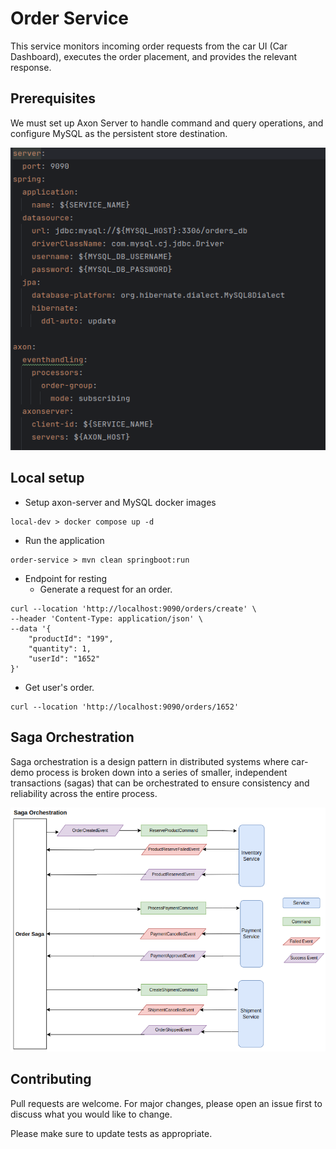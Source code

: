 # Order Service
This service monitors incoming order requests from the car UI (Car Dashboard), executes the order placement, and provides the relevant response.

## Prerequisites
We must set up Axon Server to handle command and query operations, and configure MySQL as the persistent store destination.

![order-config.png](..%2Fdocumentation%2Forder-config.png)

## Local setup

- Setup axon-server and MySQL docker images
```
local-dev > docker compose up -d
```
- Run the application
```
order-service > mvn clean springboot:run 
```
- Endpoint for resting
  - Generate a request for an order.
```arm
curl --location 'http://localhost:9090/orders/create' \
--header 'Content-Type: application/json' \
--data '{
    "productId": "199",
    "quantity": 1,
    "userId": "1652"
}'
```
  - Get user's order.
```
curl --location 'http://localhost:9090/orders/1652'
```

## Saga Orchestration
Saga orchestration is a design pattern in distributed systems where car-demo process is broken down into a series of smaller, independent transactions (sagas) that can be orchestrated to ensure consistency and reliability across the entire process.

![saga.png](..%2Fdocumentation%2Fsaga.png)
## Contributing

Pull requests are welcome. For major changes, please open an issue first to discuss what you would like to change.

Please make sure to update tests as appropriate.
